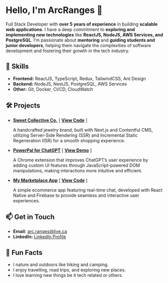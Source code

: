# Hello, I'm ArcRanges 👋

Full Stack Developer with **over 5 years of experience** in building **scalable web applications**. I have a deep commitment to **exploring and implementing new technologies** like **ReactJS, NodeJS, AWS Services, and PostgreSQL**. I’m passionate about **mentoring** and **guiding students and junior developers**, helping them navigate the complexities of software development and fostering their growth in the tech industry.

## 🚀 Skills

- **Frontend:** ReactJS, TypeScript, Redux, TailwindCSS, Ant Design
- **Backend:** NodeJS, NestJS, PostgreSQL, AWS Services
- **Other:** Git, Docker, CI/CD, CloudWatch

## 🛠 Projects

- **[Sweet Collective Co.](https://sweetcollective.vercel.app/)** [ **[View Code](https://github.com/ArcRanges/sweetcollective-nextjs)** ]

  A handcrafted jewelry brand, built with Next.js and Contentful CMS, utilizing Server-Side Rendering (SSR) and Incremental Static Regeneration (ISR) for a smooth shopping experience.

- **[PowerPal for ChatGPT](https://chromewebstore.google.com/detail/powerpal-for-chatgpt/golomlkpinbhgpnfbmopdcnmkjlinifn)** [ **[View Demo](https://chromewebstore.google.com/detail/powerpal-for-chatgpt/golomlkpinbhgpnfbmopdcnmkjlinifn)** ]

  A Chrome extension that improves ChatGPT’s user experience by adding custom UI features through JavaScript-powered DOM manipulations, making interactions more intuitive and efficient.

- **[My Marketplace App](https://github.com/ArcRanges/my-marketplace)** [ **[View Code](https://github.com/ArcRanges/my-marketplace)** ]

  A simple ecommerce app featuring real-time chat, developed with React Native and Firebase to provide seamless and interactive user experiences.

## 📫 Get in Touch

- **Email:** [arc.ranges@live.ca](mailto:arc.ranges@live.ca)
- **LinkedIn:** [LinkedIn Profile](https://www.linkedin.com/in/ArcRanges)

## 🌱 Fun Facts

- I nature and outdoors like hiking and camping.
- I enjoy travelling, road trips, and exploring new places.
- I love learning new things be it tech related or others.
